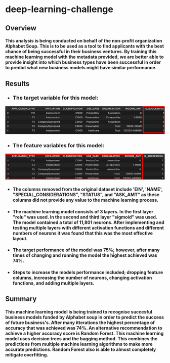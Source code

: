 # deep-learning-challenge

## Overview
#### This analysis is being conducted on behalf of the non-profit organization Alphabet Soup. This is to be used as a tool to find applicants with the best chance of being successful in their business ventures. By training this machine learning model with the metadata provided, we are better able to provide insight into which business types have been successful in order to predict what new business models might have similar performance. 

## Results
- ### The target variable for this model:
![Alt text](target_var-1.png)

- ### The feature variables for this model:
![Alt text](features_var.png)

- #### The columns removed from the original dataset include 'EIN', 'NAME', "SPECIAL_CONSIDERATIONS", "STATUS", and "ASK_AMT" as these columns did not provide any value to the machine learning process.

- #### The machine learning model consists of 3 layers. In the first layer "relu" was used. In the second and third layer "sigmoid" was used. The model contained a total of 11,801 neurons. After implementing and testing multiple layers with different activation functions and different numbers of neurons it was found that this was the most effective layout. 

- #### The target performance of the model was 75%; however, after many times of changing and running the model the highest achieved was 74%. 

- #### Steps to increase the models performance included; dropping feature columns, increasing the number of neurons, changing activation functions, and adding multiple layers. 

## Summary
#### This machine learning model is being trained to recognise succesful business models funded by Alphabet soup in order to predict the success of future business's. After many itterations the highest percentage of accuracy that was achieved was 74%. An alternative recommendation to achieve a higher accuracy score is Random Forest. This machine learning model uses decision trees and the bagging method. This combines the predictions from multiple machine learning algorithms to make more accurate predictions. Random Forest also is able to almost completely mitigate overfitting.


